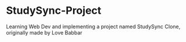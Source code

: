# StudySync-Project
Learning Web Dev and implementing a project named StudySync Clone, originally made by Love Babbar
